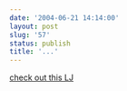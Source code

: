 ```yaml
---
date: '2004-06-21 14:14:00'
layout: post
slug: '57'
status: publish
title: '...'
---
```


[check out this LJ](http://www.themorningnews.org/archives/stories/the_livejournal_of_zachary_marsh.php "The LiveJournal of Zachary Marsh on themorningnews.org")
